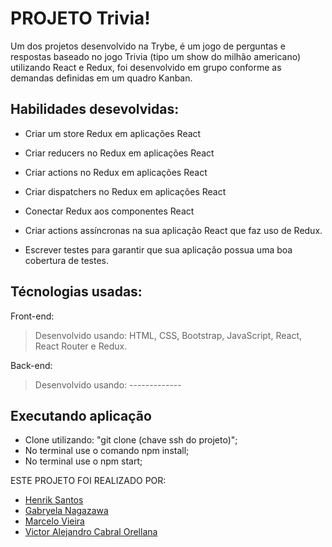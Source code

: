 # PROJETO Trivia!
Um dos projetos desenvolvido na Trybe, é um jogo de perguntas e respostas baseado no jogo Trivia (tipo um show do milhão americano) utilizando React e Redux, foi desenvolvido em grupo conforme as demandas definidas em um quadro Kanban.

## Habilidades desevolvidas:

- Criar um store Redux em aplicações React

- Criar reducers no Redux em aplicações React

- Criar actions no Redux em aplicações React

- Criar dispatchers no Redux em aplicações React

- Conectar Redux aos componentes React

- Criar actions assíncronas na sua aplicação React que faz uso de Redux.

- Escrever testes para garantir que sua aplicação possua uma boa cobertura de testes.

## Técnologias usadas:

Front-end:
> Desenvolvido usando: HTML, CSS, Bootstrap, JavaScript, React, React Router e Redux.

Back-end:
> Desenvolvido usando: -------------

## Executando aplicação
- Clone utilizando: "git clone (chave ssh do projeto)";
- No terminal use o comando npm install;
- No terminal use o npm start;

ESTE PROJETO FOI REALIZADO POR:
- [Henrik Santos](https://www.linkedin.com/in/henrik-santos-dev/)
- [Gabryela Nagazawa](https://www.linkedin.com/in/gabryela-nagazawa-dev/)
- [Marcelo Vieira](https://www.linkedin.com/in/marcelovieir4/)
- [Victor Alejandro Cabral Orellana](https://www.linkedin.com/in/victor-alejandro-orellana/)
